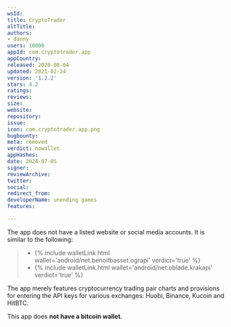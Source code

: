 ```yaml
---
wsId: 
title: CryptoTrader
altTitle: 
authors:
- danny
users: 10000
appId: com.cryptotrader.app
appCountry: 
released: 2020-08-04
updated: 2021-02-24
version: '1.2.2'
stars: 4.2
ratings: 
reviews: 
size: 
website: 
repository: 
issue: 
icon: com.cryptotrader.app.png
bugbounty: 
meta: removed
verdict: nowallet
appHashes: 
date: 2024-07-05
signer: 
reviewArchive: 
twitter: 
social: 
redirect_from: 
developerName: unending games
features: 

---
```


The app does not have a listed website or social media accounts. It is similar to the following:

> - {% include walletLink.html wallet='android/net.benoitbasset.ograpi' verdict='true' %}<br>
> - {% include walletLink.html wallet='android/net.oblade.krakapi' verdict='true' %}<br>

The app merely features cryptocurrency trading pair charts and provisions for entering the API keys for various exchanges: Huobi, Binance, Kucoin and HitBTC.

This app does **not have a bitcoin wallet.**
